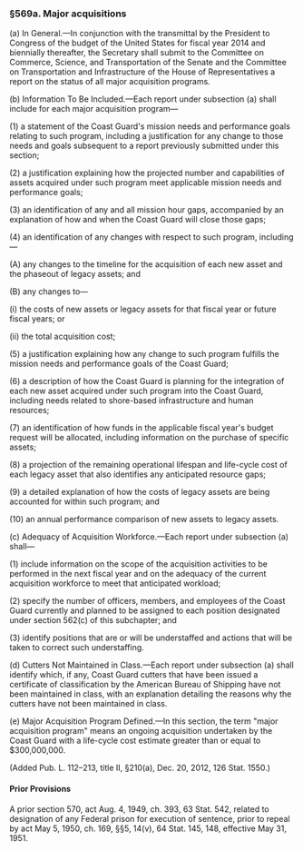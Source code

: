 ### §569a. Major acquisitions ###

(a) In General.—In conjunction with the transmittal by the President to Congress of the budget of the United States for fiscal year 2014 and biennially thereafter, the Secretary shall submit to the Committee on Commerce, Science, and Transportation of the Senate and the Committee on Transportation and Infrastructure of the House of Representatives a report on the status of all major acquisition programs.

(b) Information To Be Included.—Each report under subsection (a) shall include for each major acquisition program—

(1) a statement of the Coast Guard's mission needs and performance goals relating to such program, including a justification for any change to those needs and goals subsequent to a report previously submitted under this section;

(2) a justification explaining how the projected number and capabilities of assets acquired under such program meet applicable mission needs and performance goals;

(3) an identification of any and all mission hour gaps, accompanied by an explanation of how and when the Coast Guard will close those gaps;

(4) an identification of any changes with respect to such program, including—

(A) any changes to the timeline for the acquisition of each new asset and the phaseout of legacy assets; and

(B) any changes to—

(i) the costs of new assets or legacy assets for that fiscal year or future fiscal years; or

(ii) the total acquisition cost;

(5) a justification explaining how any change to such program fulfills the mission needs and performance goals of the Coast Guard;

(6) a description of how the Coast Guard is planning for the integration of each new asset acquired under such program into the Coast Guard, including needs related to shore-based infrastructure and human resources;

(7) an identification of how funds in the applicable fiscal year's budget request will be allocated, including information on the purchase of specific assets;

(8) a projection of the remaining operational lifespan and life-cycle cost of each legacy asset that also identifies any anticipated resource gaps;

(9) a detailed explanation of how the costs of legacy assets are being accounted for within such program; and

(10) an annual performance comparison of new assets to legacy assets.

(c) Adequacy of Acquisition Workforce.—Each report under subsection (a) shall—

(1) include information on the scope of the acquisition activities to be performed in the next fiscal year and on the adequacy of the current acquisition workforce to meet that anticipated workload;

(2) specify the number of officers, members, and employees of the Coast Guard currently and planned to be assigned to each position designated under section 562(c) of this subchapter; and

(3) identify positions that are or will be understaffed and actions that will be taken to correct such understaffing.

(d) Cutters Not Maintained in Class.—Each report under subsection (a) shall identify which, if any, Coast Guard cutters that have been issued a certificate of classification by the American Bureau of Shipping have not been maintained in class, with an explanation detailing the reasons why the cutters have not been maintained in class.

(e) Major Acquisition Program Defined.—In this section, the term "major acquisition program" means an ongoing acquisition undertaken by the Coast Guard with a life-cycle cost estimate greater than or equal to $300,000,000.

(Added Pub. L. 112–213, title II, §210(a), Dec. 20, 2012, 126 Stat. 1550.)

#### Prior Provisions ####

A prior section 570, act Aug. 4, 1949, ch. 393, 63 Stat. 542, related to designation of any Federal prison for execution of sentence, prior to repeal by act May 5, 1950, ch. 169, §§5, 14(v), 64 Stat. 145, 148, effective May 31, 1951.